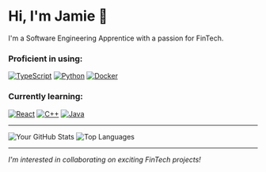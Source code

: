 # Hi, I'm Jamie 👋

<span style="margin-top: 100px;">I'm a Software Engineering Apprentice with a passion for FinTech.</span>


### Proficient in using:

[![TypeScript](https://img.shields.io/badge/TypeScript-3178C6?logo=typescript&logoColor=fff)](#)
[![Python](https://img.shields.io/badge/Python-3776AB?logo=python&logoColor=fff)](#)
[![Docker](https://img.shields.io/badge/Docker-2496ED?logo=docker&logoColor=fff)](#)


### Currently learning:

[![React](https://img.shields.io/badge/React-%2320232a.svg?logo=react&logoColor=%2361DAFB)](#)
[![C++](https://img.shields.io/badge/C++-%2300599C.svg?logo=c%2B%2B&logoColor=white)](#)
[![Java](https://img.shields.io/badge/Java-%23ED8B00.svg?logo=openjdk&logoColor=white)](#)

---

![Your GitHub Stats](https://github-readme-stats.vercel.app/api?username=JamieWells1&show_icons=true)
![Top Languages](https://github-readme-stats.vercel.app/api/top-langs/?username=JamieWells1&layout=compact)

---

*I'm interested in collaborating on exciting FinTech projects!*
